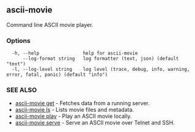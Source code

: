 ## ascii-movie

Command line ASCII movie player.

### Options

```
  -h, --help                help for ascii-movie
      --log-format string   log formatter (text, json) (default "text")
  -l, --log-level string    log level (trace, debug, info, warning, error, fatal, panic) (default "info")
```

### SEE ALSO

* [ascii-movie get](ascii-movie_get.md)	 - Fetches data from a running server.
* [ascii-movie ls](ascii-movie_ls.md)	 - Lists movie files and metadata.
* [ascii-movie play](ascii-movie_play.md)	 - Play an ASCII movie locally.
* [ascii-movie serve](ascii-movie_serve.md)	 - Serve an ASCII movie over Telnet and SSH.

